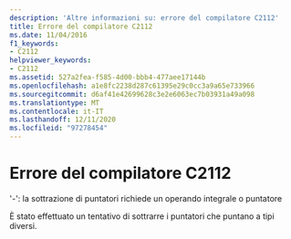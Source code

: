 ```yaml
---
description: 'Altre informazioni su: errore del compilatore C2112'
title: Errore del compilatore C2112
ms.date: 11/04/2016
f1_keywords:
- C2112
helpviewer_keywords:
- C2112
ms.assetid: 527a2fea-f585-4d00-bbb4-477aee17144b
ms.openlocfilehash: a1e8fc2238d287c61395e29c0cc3a9a65e733966
ms.sourcegitcommit: d6af41e42699628c3e2e6063ec7b03931a49a098
ms.translationtype: MT
ms.contentlocale: it-IT
ms.lasthandoff: 12/11/2020
ms.locfileid: "97278454"
---
```

# <a name="compiler-error-c2112"></a>Errore del compilatore C2112

'-': la sottrazione di puntatori richiede un operando integrale o puntatore

È stato effettuato un tentativo di sottrarre i puntatori che puntano a tipi diversi.
